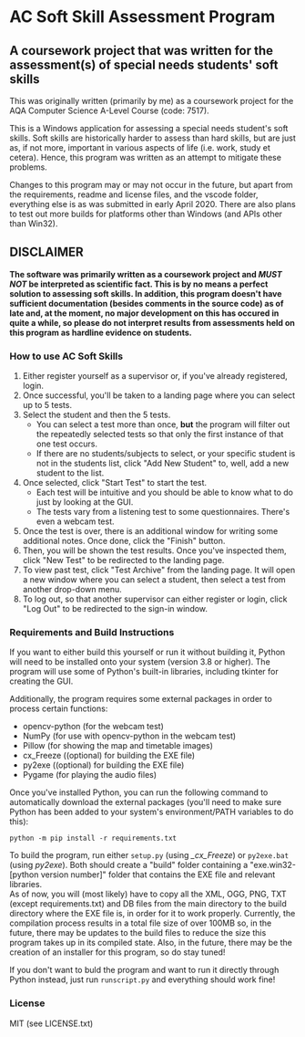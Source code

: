 # AC Soft Skill Assessment Program

## A coursework project that was written for the assessment(s) of special needs students' soft skills

This was originally written (primarily by me) as a coursework project for the AQA Computer Science A-Level Course (code: 7517).

This is a Windows application for assessing a special needs student's soft skills. Soft skills are historically harder to assess than hard skills, but are just as, if not more, important in various aspects of life (i.e. work, study et cetera). Hence, this program was written as an attempt to mitigate these problems.

Changes to this program may or may not occur in the future, but apart from the requirements, readme and license files, and the vscode folder, everything else is as was submitted in early April 2020. There are also plans to test out more builds for platforms other than Windows (and APIs other than Win32).

## **DISCLAIMER**

**The software was primarily written as a coursework project and _MUST NOT_ be interpreted as scientific fact. This is by no means a perfect solution to assessing soft skills. In addition, this program doesn't have sufficient documentation (besides comments in the source code) as of late and, at the moment, no major development on this has occured in quite a while, so please do not interpret results from assessments held on this program as hardline evidence on students.**

### How to use AC Soft Skills

1. Either register yourself as a supervisor or, if you've already registered, login.
2. Once successful, you'll be taken to a landing page where you can select up to 5 tests.
3. Select the student and then the 5 tests.
   - You can select a test more than once, **but** the program will filter out the repeatedly selected tests so that only the first instance of that one test occurs.
   - If there are no students/subjects to select, or your specific student is not in the students list, click "Add New Student" to, well, add a new student to the list.
4. Once selected, click "Start Test" to start the test.
   - Each test will be intuitive and you should be able to know what to do just by looking at the GUI.
   - The tests vary from a listening test to some questionnaires. There's even a webcam test.
5. Once the test is over, there is an additional window for writing some additional notes. Once done, click the "Finish" button.
6. Then, you will be shown the test results. Once you've inspected them, click "New Test" to be redirected to the landing page.
7. To view past test, click "Test Archive" from the landing page. It will open a new window where you can select a student, then select a test from another drop-down menu.
8. To log out, so that another supervisor can either register or login, click "Log Out" to be redirected to the sign-in window.

### Requirements and Build Instructions

If you want to either build this yourself or run it without building it, Python will need to be installed onto your system (version 3.8 or higher). The program will use some of Python's built-in libraries, including tkinter for creating the GUI.  

Additionally, the program requires some external packages in order to process certain functions:  
- opencv-python (for the webcam test)  
- NumPy (for use with opencv-python in the webcam test)  
- Pillow (for showing the map and timetable images)  
- cx_Freeze ((optional) for building the EXE file)  
- py2exe ((optional) for building the EXE file)  
- Pygame (for playing the audio files)  

Once you've installed Python, you can run the following command to automatically download the external packages (you'll need to make sure Python has been added to your system's environment/PATH variables to do this):

``python -m pip install -r requirements.txt``

To build the program, run either `setup.py` (using *_cx_Freeze*) or `py2exe.bat` (using _py2exe_). Both should create a "build" folder containing a "exe.win32-[python version number]" folder that contains the EXE file and relevant libraries.  
As of now, you will (most likely) have to copy all the XML, OGG, PNG, TXT (except requirements.txt) and DB files from the main directory to the build directory where the EXE file is, in order for it to work properly. Currently, the compilation process results in a total file size of over 100MB so, in the future, there may be updates to the build files to reduce the size this program takes up in its compiled state. Also, in the future, there may be the creation of an installer for this program, so do stay tuned!

If you don't want to buld the program and want to run it directly through Python instead, just run `runscript.py` and everything should work fine!

### License

MIT (see LICENSE.txt)